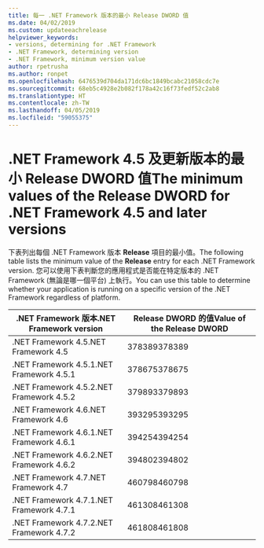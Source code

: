```yaml
---
title: 每一 .NET Framework 版本的最小 Release DWORD 值
ms.date: 04/02/2019
ms.custom: updateeachrelease
helpviewer_keywords:
- versions, determining for .NET Framework
- .NET Framework, determining version
- .NET Framework, minimum version value
author: rpetrusha
ms.author: ronpet
ms.openlocfilehash: 6476539d704da171dc6bc1849bcabc21058cdc7e
ms.sourcegitcommit: 68eb5c4928e2b082f178a42c16f73fedf52c2ab8
ms.translationtype: HT
ms.contentlocale: zh-TW
ms.lasthandoff: 04/05/2019
ms.locfileid: "59055375"
---
```

# <a name="the-minimum-values-of-the-release-dword-for-net-framework-45-and-later-versions"></a><span data-ttu-id="16cb4-102">.NET Framework 4.5 及更新版本的最小 Release DWORD 值</span><span class="sxs-lookup"><span data-stu-id="16cb4-102">The minimum values of the Release DWORD for .NET Framework 4.5 and later versions</span></span>

<span data-ttu-id="16cb4-103">下表列出每個 .NET Framework 版本 **Release** 項目的最小值。</span><span class="sxs-lookup"><span data-stu-id="16cb4-103">The following table lists the minimum value of the **Release** entry for each .NET Framework version.</span></span> <span data-ttu-id="16cb4-104">您可以使用下表判斷您的應用程式是否能在特定版本的 .NET Framework (無論是哪一個平台) 上執行。</span><span class="sxs-lookup"><span data-stu-id="16cb4-104">You can use this table to determine whether your application is running on a specific version of the .NET Framework regardless of platform.</span></span>

|<span data-ttu-id="16cb4-105">.NET Framework 版本</span><span class="sxs-lookup"><span data-stu-id="16cb4-105">.NET Framework version</span></span>|<span data-ttu-id="16cb4-106">Release DWORD 的值</span><span class="sxs-lookup"><span data-stu-id="16cb4-106">Value of the Release DWORD</span></span>|
|--------------------------------|-------------|
|<span data-ttu-id="16cb4-107">.NET Framework 4.5</span><span class="sxs-lookup"><span data-stu-id="16cb4-107">.NET Framework 4.5</span></span>|<span data-ttu-id="16cb4-108">378389</span><span class="sxs-lookup"><span data-stu-id="16cb4-108">378389</span></span>|
|<span data-ttu-id="16cb4-109">.NET Framework 4.5.1</span><span class="sxs-lookup"><span data-stu-id="16cb4-109">.NET Framework 4.5.1</span></span>|<span data-ttu-id="16cb4-110">378675</span><span class="sxs-lookup"><span data-stu-id="16cb4-110">378675</span></span>|
|<span data-ttu-id="16cb4-111">.NET Framework 4.5.2</span><span class="sxs-lookup"><span data-stu-id="16cb4-111">.NET Framework 4.5.2</span></span>|<span data-ttu-id="16cb4-112">379893</span><span class="sxs-lookup"><span data-stu-id="16cb4-112">379893</span></span>|
|<span data-ttu-id="16cb4-113">.NET Framework 4.6</span><span class="sxs-lookup"><span data-stu-id="16cb4-113">.NET Framework 4.6</span></span>|<span data-ttu-id="16cb4-114">393295</span><span class="sxs-lookup"><span data-stu-id="16cb4-114">393295</span></span>|
|<span data-ttu-id="16cb4-115">.NET Framework 4.6.1</span><span class="sxs-lookup"><span data-stu-id="16cb4-115">.NET Framework 4.6.1</span></span>|<span data-ttu-id="16cb4-116">394254</span><span class="sxs-lookup"><span data-stu-id="16cb4-116">394254</span></span>|
|<span data-ttu-id="16cb4-117">.NET Framework 4.6.2</span><span class="sxs-lookup"><span data-stu-id="16cb4-117">.NET Framework 4.6.2</span></span>|<span data-ttu-id="16cb4-118">394802</span><span class="sxs-lookup"><span data-stu-id="16cb4-118">394802</span></span>|
|<span data-ttu-id="16cb4-119">.NET Framework 4.7</span><span class="sxs-lookup"><span data-stu-id="16cb4-119">.NET Framework 4.7</span></span>|<span data-ttu-id="16cb4-120">460798</span><span class="sxs-lookup"><span data-stu-id="16cb4-120">460798</span></span>|
|<span data-ttu-id="16cb4-121">.NET Framework 4.7.1</span><span class="sxs-lookup"><span data-stu-id="16cb4-121">.NET Framework 4.7.1</span></span>|<span data-ttu-id="16cb4-122">461308</span><span class="sxs-lookup"><span data-stu-id="16cb4-122">461308</span></span>|
|<span data-ttu-id="16cb4-123">.NET Framework 4.7.2</span><span class="sxs-lookup"><span data-stu-id="16cb4-123">.NET Framework 4.7.2</span></span>|<span data-ttu-id="16cb4-124">461808</span><span class="sxs-lookup"><span data-stu-id="16cb4-124">461808</span></span>|
